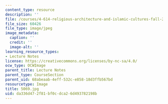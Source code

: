 ```yaml
---
content_type: resource
description: ''
file: /courses/4-614-religious-architecture-and-islamic-cultures-fall-2002/da336d472f81bf0cdca26d493782198b_5069.jpg
file_size: 60426
file_type: image/jpeg
image_metadata:
  caption: ''
  credit: ''
  image-alt: ''
learning_resource_types:
- Lecture Notes
license: https://creativecommons.org/licenses/by-nc-sa/4.0/
ocw_type: OCWImage
parent_title: Lecture Notes
parent_type: CourseSection
parent_uid: 68abeaab-4eff-532c-e858-18d3ffb567bd
resourcetype: Image
title: 5069.jpg
uid: da336d47-2f81-bf0c-dca2-6d493782198b
---
```

